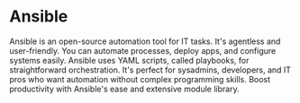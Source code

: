 # Ansible
Ansible is an open-source automation tool for IT tasks. It's agentless and user-friendly. You can automate processes, deploy apps, and configure systems easily. Ansible uses YAML scripts, called playbooks, for straightforward orchestration. It's perfect for sysadmins, developers, and IT pros who want automation without complex programming skills. Boost productivity with Ansible's ease and extensive module library.
